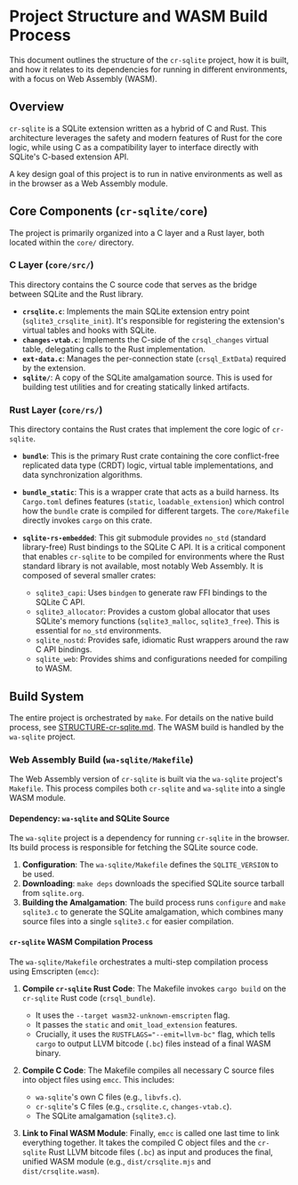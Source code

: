# Project Structure and WASM Build Process

This document outlines the structure of the `cr-sqlite` project, how it is built, and how it relates to its dependencies for running in different environments, with a focus on Web Assembly (WASM).

## Overview

`cr-sqlite` is a SQLite extension written as a hybrid of C and Rust. This architecture leverages the safety and modern features of Rust for the core logic, while using C as a compatibility layer to interface directly with SQLite's C-based extension API.

A key design goal of this project is to run in native environments as well as in the browser as a Web Assembly module.

## Core Components (`cr-sqlite/core`)

The project is primarily organized into a C layer and a Rust layer, both located within the `core/` directory.

### C Layer (`core/src/`)

This directory contains the C source code that serves as the bridge between SQLite and the Rust library.

- **`crsqlite.c`**: Implements the main SQLite extension entry point (`sqlite3_crsqlite_init`). It's responsible for registering the extension's virtual tables and hooks with SQLite.
- **`changes-vtab.c`**: Implements the C-side of the `crsql_changes` virtual table, delegating calls to the Rust implementation.
- **`ext-data.c`**: Manages the per-connection state (`crsql_ExtData`) required by the extension.
- **`sqlite/`**: A copy of the SQLite amalgamation source. This is used for building test utilities and for creating statically linked artifacts.

### Rust Layer (`core/rs/`)

This directory contains the Rust crates that implement the core logic of `cr-sqlite`.

- **`bundle`**: This is the primary Rust crate containing the core conflict-free replicated data type (CRDT) logic, virtual table implementations, and data synchronization algorithms.

- **`bundle_static`**: This is a wrapper crate that acts as a build harness. Its `Cargo.toml` defines features (`static`, `loadable_extension`) which control how the `bundle` crate is compiled for different targets. The `core/Makefile` directly invokes `cargo` on this crate.

- **`sqlite-rs-embedded`**: This git submodule provides `no_std` (standard library-free) Rust bindings to the SQLite C API. It is a critical component that enables `cr-sqlite` to be compiled for environments where the Rust standard library is not available, most notably Web Assembly. It is composed of several smaller crates:
    - `sqlite3_capi`: Uses `bindgen` to generate raw FFI bindings to the SQLite C API.
    - `sqlite3_allocator`: Provides a custom global allocator that uses SQLite's memory functions (`sqlite3_malloc`, `sqlite3_free`). This is essential for `no_std` environments.
    - `sqlite_nostd`: Provides safe, idiomatic Rust wrappers around the raw C API bindings.
    - `sqlite_web`: Provides shims and configurations needed for compiling to WASM.

## Build System

The entire project is orchestrated by `make`. For details on the native build process, see [STRUCTURE-cr-sqlite.md](./STRUCTURE-cr-sqlite.md). The WASM build is handled by the `wa-sqlite` project.

### Web Assembly Build (`wa-sqlite/Makefile`)

The Web Assembly version of `cr-sqlite` is built via the `wa-sqlite` project's `Makefile`. This process compiles both `cr-sqlite` and `wa-sqlite` into a single WASM module.

#### Dependency: `wa-sqlite` and SQLite Source

The `wa-sqlite` project is a dependency for running `cr-sqlite` in the browser. Its build process is responsible for fetching the SQLite source code.

1.  **Configuration**: The `wa-sqlite/Makefile` defines the `SQLITE_VERSION` to be used.
2.  **Downloading**: `make deps` downloads the specified SQLite source tarball from `sqlite.org`.
3.  **Building the Amalgamation**: The build process runs `configure` and `make sqlite3.c` to generate the SQLite amalgamation, which combines many source files into a single `sqlite3.c` for easier compilation.

#### `cr-sqlite` WASM Compilation Process

The `wa-sqlite/Makefile` orchestrates a multi-step compilation process using Emscripten (`emcc`):

1.  **Compile `cr-sqlite` Rust Code**: The Makefile invokes `cargo build` on the `cr-sqlite` Rust code (`crsql_bundle`).
    - It uses the `--target wasm32-unknown-emscripten` flag.
    - It passes the `static` and `omit_load_extension` features.
    - Crucially, it uses the `RUSTFLAGS="--emit=llvm-bc"` flag, which tells `cargo` to output LLVM bitcode (`.bc`) files instead of a final WASM binary.

2.  **Compile C Code**: The Makefile compiles all necessary C source files into object files using `emcc`. This includes:
    - `wa-sqlite`'s own C files (e.g., `libvfs.c`).
    - `cr-sqlite`'s C files (e.g., `crsqlite.c`, `changes-vtab.c`).
    - The SQLite amalgamation (`sqlite3.c`).

3.  **Link to Final WASM Module**: Finally, `emcc` is called one last time to link everything together. It takes the compiled C object files and the `cr-sqlite` Rust LLVM bitcode files (`.bc`) as input and produces the final, unified WASM module (e.g., `dist/crsqlite.mjs` and `dist/crsqlite.wasm`).

